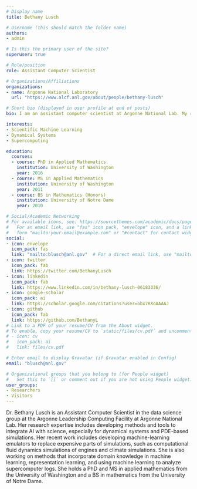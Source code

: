 ```yaml
---
# Display name
title: Bethany Lusch

# Username (this should match the folder name)
authors:
- admin

# Is this the primary user of the site?
superuser: true

# Role/position
role: Assistant Computer Scientist

# Organizations/Affiliations
organizations:
- name: Argonne National Laboratory
  url: "https://www.alcf.anl.gov/about/people/bethany-lusch"

# Short bio (displayed in user profile at end of posts)
bio: I am an assistant computer scientist at Argonne National Lab. My research interests include scientific machine learning and supercomputing.

interests:
- Scientific Machine Learning
- Dynamical Systems
- Supercomputing

education:
  courses:
  - course: PhD in Applied Mathematics
    institution: University of Washington
    year: 2016
  - course: MS in Applied Mathematics
    institution: University of Washington
    year: 2011
  - course: BS in Mathematics (Honors)
    institution: University of Notre Dame
    year: 2010

# Social/Academic Networking
# For available icons, see: https://sourcethemes.com/academic/docs/page-builder/#icons
#   For an email link, use "fas" icon pack, "envelope" icon, and a link in the
#   form "mailto:your-email@example.com" or "#contact" for contact widget.
social:
- icon: envelope
  icon_pack: fas
  link: "mailto:blusch@anl.gov"  # For a direct email link, use "mailto:blusch@anl.gov".
- icon: twitter
  icon_pack: fab
  link: https://twitter.com/BethanyLusch
- icon: linkedin
  icon_pack: fab
  link: https://www.linkedin.com/in/bethany-lusch-06183336/ 
- icon: google-scholar
  icon_pack: ai
  link: https://scholar.google.com/citations?user=obx7RXoAAAAJ
- icon: github
  icon_pack: fab
  link: https://github.com/BethanyL
# Link to a PDF of your resume/CV from the About widget.
# To enable, copy your resume/CV to `static/files/cv.pdf` and uncomment the lines below.
# - icon: cv
#   icon_pack: ai
#   link: files/cv.pdf

# Enter email to display Gravatar (if Gravatar enabled in Config)
email: "blusch@anl.gov"

# Organizational groups that you belong to (for People widget)
#   Set this to `[]` or comment out if you are not using People widget.
user_groups:
- Researchers
- Visitors
---
```


Dr. Bethany Lusch is an Assistant Computer Scientist in the data science group at the Argonne Leadership Computing Facility at Argonne National Lab. Her research expertise includes developing methods and tools to integrate AI with science, especially for dynamical systems and PDE-based simulations. Her recent work includes developing machine-learning emulators to replace expensive parts of simulations, such as computational fluid dynamics simulations of engines and climate simulations. She is also working on methods that incorporate domain knowledge in machine learning, representation learning, and using machine learning to analyze supercomputer logs. She holds a PhD and MS in applied mathematics from the University of Washington and a BS in mathematics from the University of Notre Dame.
